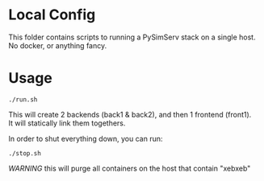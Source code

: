 # Local Config

This folder contains scripts to running a PySimServ stack on a single host.  No docker, or anything fancy.

# Usage
```
./run.sh
```

This will create 2 backends (back1 & back2), and then 1 frontend (front1).  
It will statically link them togethers.

In order to shut everything down, you can run:
```
./stop.sh
```
*WARNING* this will purge all containers on the host that contain "xebxeb"
